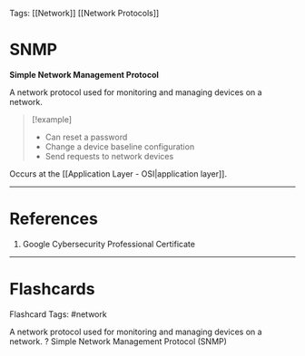 Tags: [[Network]] [[Network Protocols]]
# SNMP

**Simple Network Management Protocol**

A network protocol used for monitoring and managing devices on a network.

> [!example] 
> - Can reset a password
> - Change a device baseline configuration
> - Send requests to network devices

Occurs at the [[Application Layer - OSI|application layer]].

---
# References

1. Google Cybersecurity Professional Certificate

---
# Flashcards

Flashcard Tags: #network 

A network protocol used for monitoring and managing devices on a network.
?
Simple Network Management Protocol (SNMP)
<!--SR:!2024-05-12,1,190-->